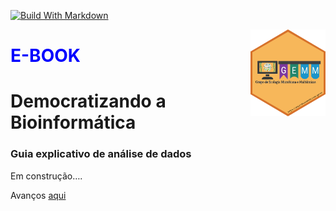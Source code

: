 
<!-- README.md is generated from README.Rmd. Please edit that file -->
<!-- badges: start -->

[![Build With
Markdown](https://forthebadge.com/images/badges/made-with-markdown.svg)](https://GitHub.com/Naereen/)

<!-- badges: end -->

<img src="imgs/1.png" align="right" width = "120px"/>

# <font color= "blue"> E-BOOK </font>

# Democratizando a Bioinformática

### Guia explicativo de análise de dados

Em construção….

Avanços
[aqui](https://khidalgo85.github.io/Democratizando_a_bioinformatica/)
